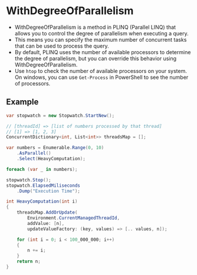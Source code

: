 # WithDegreeOfParallelism

- WithDegreeOfParallelism is a method in PLINQ (Parallel LINQ) that allows you to control the degree of parallelism when executing a query.
- This means you can specify the maximum number of concurrent tasks that can be used to process the query.
- By default, PLINQ uses the number of available processors to determine the degree of parallelism, but you can override this behavior using WithDegreeOfParallelism.
- Use `htop` to check the number of available processors on your system. On windows, you can use `Get-Process` in PowerShell to see the number of processors.

## Example

```csharp
var stopwatch = new Stopwatch.StartNew();

// [threadId] => [list of numbers processed by that thread]
// [1] => [1, 2, 3]
ConcurrentDictionary<int, List<int>> threadsMap = [];

var numbers = Enumerable.Range(0, 10)
    .AsParallel()
    .Select(HeavyComputation);

foreach (var _ in numbers);

stopwatch.Stop();
stopwatch.ElapsedMiliseconds
    .Dump("Execution Time");

int HeavyComputation(int i)
{
    threadsMap.AddOrUpdate(
        Environment.CurrentManagedThreadId,
        addValue: [n],
        updateValueFactory: (key, values) => [.. values, n]);

    for (int i = 0; i < 100_000_000; i++)
    {
        n += i;
    }
    return n;
}
```
